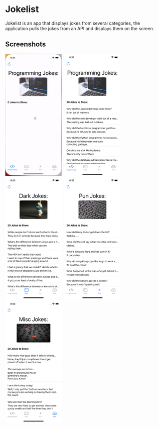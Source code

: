 Jokelist
==========

Jokelist is an app that displays jokes from several categories, the application pulls the jokes from an API and displays them on the screen.

## Screenshots

  <p float="left">
    <img src="./ScreenRecording.gif" width="180" />&nbsp;
    <img src="./ScreenShot00.png" width="180" />&nbsp;
  <img src="./ScreenShot01.png" width="180" />&nbsp;
  <img src="./ScreenShot02.png" width="180" /> &nbsp;
  <img src="./ScreenShot03.png" width="180" />&nbsp;
</p>
